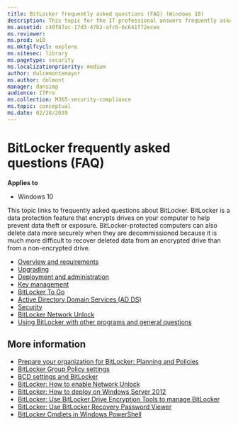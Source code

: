 ```yaml
---
title: BitLocker frequently asked questions (FAQ) (Windows 10)
description: This topic for the IT professional answers frequently asked questions concerning the requirements to use, upgrade, deploy and administer, and key management policies for BitLocker.
ms.assetid: c40f87ac-17d3-47b2-afc6-6c641f72ecee
ms.reviewer: 
ms.prod: w10
ms.mktglfcycl: explore
ms.sitesec: library
ms.pagetype: security
ms.localizationpriority: medium
author: dulcemontemayor
ms.author: dolmont
manager: dansimp
audience: ITPro
ms.collection: M365-security-compliance
ms.topic: conceptual
ms.date: 02/28/2019
---
```


# BitLocker frequently asked questions (FAQ)

**Applies to**
-   Windows 10

This topic links to frequently asked questions about BitLocker. BitLocker is a data protection feature that encrypts drives on your computer to help prevent data theft or exposure. BitLocker-protected computers can also delete data more securely when they are decommissioned because it is much more difficult to recover deleted data from an encrypted drive than from a non-encrypted drive.

-   [Overview and requirements](bitlocker-overview-and-requirements-faq.md)
-   [Upgrading](bitlocker-upgrading-faq.md)
-   [Deployment and administration](bitlocker-deployment-and-administration-faq.md)
-   [Key management](bitlocker-key-management-faq.md)
-   [BitLocker To Go](bitlocker-to-go-faq.md)
-   [Active Directory Domain Services (AD DS)](bitlocker-and-adds-faq.md)
-   [Security](bitlocker-security-faq.md)
-   [BitLocker Network Unlock](bitlocker-network-unlock-faq.md)
-   [Using BitLocker with other programs and general questions](bitlocker-using-with-other-programs-faq.md)


## More information

-   [Prepare your organization for BitLocker: Planning and Policies](prepare-your-organization-for-bitlocker-planning-and-policies.md)
-   [BitLocker Group Policy settings](bitlocker-group-policy-settings.md)
-   [BCD settings and BitLocker](bcd-settings-and-bitlocker.md)
-   [BitLocker: How to enable Network Unlock](bitlocker-how-to-enable-network-unlock.md)
-   [BitLocker: How to deploy on Windows Server 2012](bitlocker-how-to-deploy-on-windows-server.md)
-   [BitLocker: Use BitLocker Drive Encryption Tools to manage BitLocker](bitlocker-use-bitlocker-drive-encryption-tools-to-manage-bitlocker.md)
-   [BitLocker: Use BitLocker Recovery Password Viewer](bitlocker-use-bitlocker-recovery-password-viewer.md)
-   [BitLocker Cmdlets in Windows PowerShell](https://docs.microsoft.com/powershell/module/bitlocker/index?view=win10-ps)
